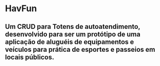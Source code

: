 # HavFun

## Um CRUD para Totens de autoatendimento, desenvolvido para ser um protótipo de uma aplicação de aluguéis de equipamentos e veículos para prática de esportes e passeios em locais públicos.
